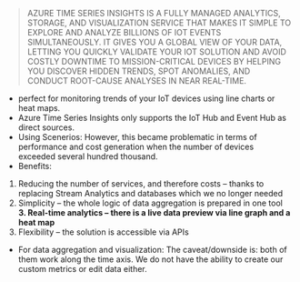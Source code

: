 >AZURE TIME SERIES INSIGHTS IS A FULLY MANAGED ANALYTICS, STORAGE, AND VISUALIZATION SERVICE THAT MAKES IT SIMPLE TO EXPLORE AND ANALYZE BILLIONS OF IOT EVENTS SIMULTANEOUSLY. IT GIVES YOU A GLOBAL VIEW OF YOUR DATA, LETTING YOU QUICKLY VALIDATE YOUR IOT SOLUTION AND AVOID COSTLY DOWNTIME TO MISSION-CRITICAL DEVICES BY HELPING YOU DISCOVER HIDDEN TRENDS, SPOT ANOMALIES, AND CONDUCT ROOT-CAUSE ANALYSES IN NEAR REAL-TIME.
* perfect for monitoring trends of your IoT devices using line charts or heat maps. 
* Azure Time Series Insights only supports the IoT Hub and Event Hub as direct sources. 
* Using Scenerios: 
However, this became problematic in terms of performance and cost generation when the number of devices exceeded several hundred thousand.
* Benefits:
1. Reducing the number of services, and therefore costs – thanks to replacing Stream Analytics and databases which we no longer needed
2. Simplicity – the whole logic of data aggregation is prepared in one tool
**3. Real-time analytics – there is a live data preview via line graph and a heat map**
4. Flexibility – the solution is accessible via APIs
* For data aggregation and visualization:
The caveat/downside is:  both of them work along the time axis. We do not have the ability to create our custom metrics or edit data either.
